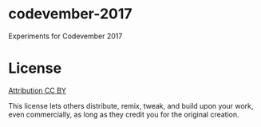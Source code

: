 # codevember-2017

Experiments for Codevember 2017

# License

[Attribution CC BY](https://creativecommons.org/licenses/by/4.0/)

This license lets others distribute, remix, tweak, and build upon your work, even commercially, as long as they credit you for the original creation.
